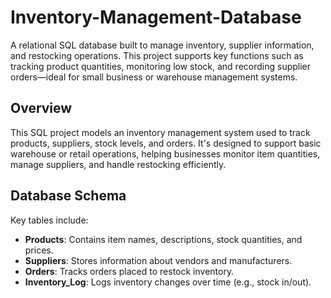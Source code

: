# Inventory-Management-Database
A relational SQL database built to manage inventory, supplier information, and restocking operations. This project supports key functions such as tracking product quantities, monitoring low stock, and recording supplier orders—ideal for small business or warehouse management systems.

## Overview
This SQL project models an inventory management system used to track products, suppliers, stock levels, and orders. It's designed to support basic warehouse or retail operations, helping businesses monitor item quantities, manage suppliers, and handle restocking efficiently.

## Database Schema
Key tables include:
- **Products**: Contains item names, descriptions, stock quantities, and prices.
- **Suppliers**: Stores information about vendors and manufacturers.
- **Orders**: Tracks orders placed to restock inventory.
- **Inventory_Log**: Logs inventory changes over time (e.g., stock in/out).
